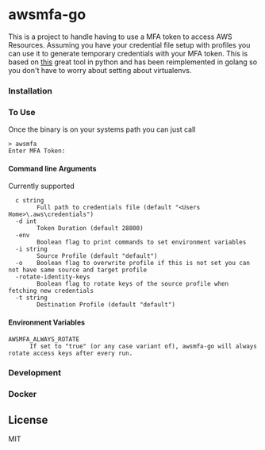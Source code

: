 # awsmfa-go

This is a project to handle having to use a MFA token to access AWS Resources. Assuming you have your credential file setup with profiles you can use it to generate temporary credentials with your MFA token. This is based on [this](https://github.com/dcoker/awsmfa/) great tool in python and has been reimplemented in golang so you don't have to worry about setting about virtualenvs.


### Installation

### To Use
Once the binary is on your systems path you can just call 
```
> awsmfa
Enter MFA Token:
```

#### Command line Arguments
Currently supported
```
  c string
        Full path to credentials file (default "<Users Home>\.aws\credentials")
  -d int
        Token Duration (default 28800)
  -env
        Boolean flag to print commands to set environment variables
  -i string
        Source Profile (default "default")
  -o    Boolean flag to overwrite profile if this is not set you can not have same source and target profile
  -rotate-identity-keys
        Boolean flag to rotate keys of the source profile when fetching new credentials
  -t string
        Destination Profile (default "default")
```

#### Environment Variables
```
AWSMFA_ALWAYS_ROTATE
      If set to "true" (or any case variant of), awsmfa-go will always rotate access keys after every run.
```

### Development


### Docker


License
----

MIT
